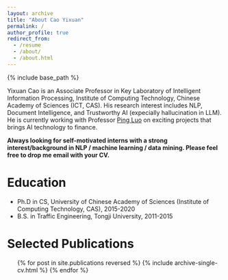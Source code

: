 ```yaml
---
layout: archive
title: "About Cao Yixuan"
permalink: /
author_profile: true
redirect_from:
  - /resume
  - /about/
  - /about.html
---
```


{% include base_path %}

Yixuan Cao is an Associate Professor in Key Laboratory of Intelligent Information Processing, Institute of Computing Technology, Chinese Academy of Sciences (ICT, CAS).
His research interest includes NLP, Document Intelligence, and Trustworthy AI (expecially hallucination in LLM). He is currently working with Professor [Ping Luo](https://ping-luo.github.io) on exciting projects that brings AI technology to finance.

**Always looking for self-motivated interns with a strong interest/background in NLP / machine learning / data mining. Please feel free to drop me email with your CV.**

[comment]: <> (**News: I'm currently looking for self-motivated master students who are interested in machine learning, data mining, and natual language processing. Please feel free to drop me email with your CV.**)


Education
======
* Ph.D in CS, University of Chinese Academy of Sciences (Institute of Computing Technology, CAS), 2015-2020
* B.S. in Traffic Engineering, Tongji University, 2011-2015


Selected Publications
======
  <ul>{% for post in site.publications reversed %}
    {% include archive-single-cv.html %}
  {% endfor %}</ul>
